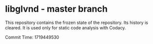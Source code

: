 # libglvnd - master branch

This repository contains the frozen state of the repository.
Its history is cleared. It is used only for static code
analysis with Codacy.

Commit Time: 1719449530